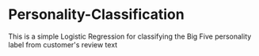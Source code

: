 # Personality-Classification
This is a simple Logistic Regression for classifying the Big Five personality label from customer's review text
